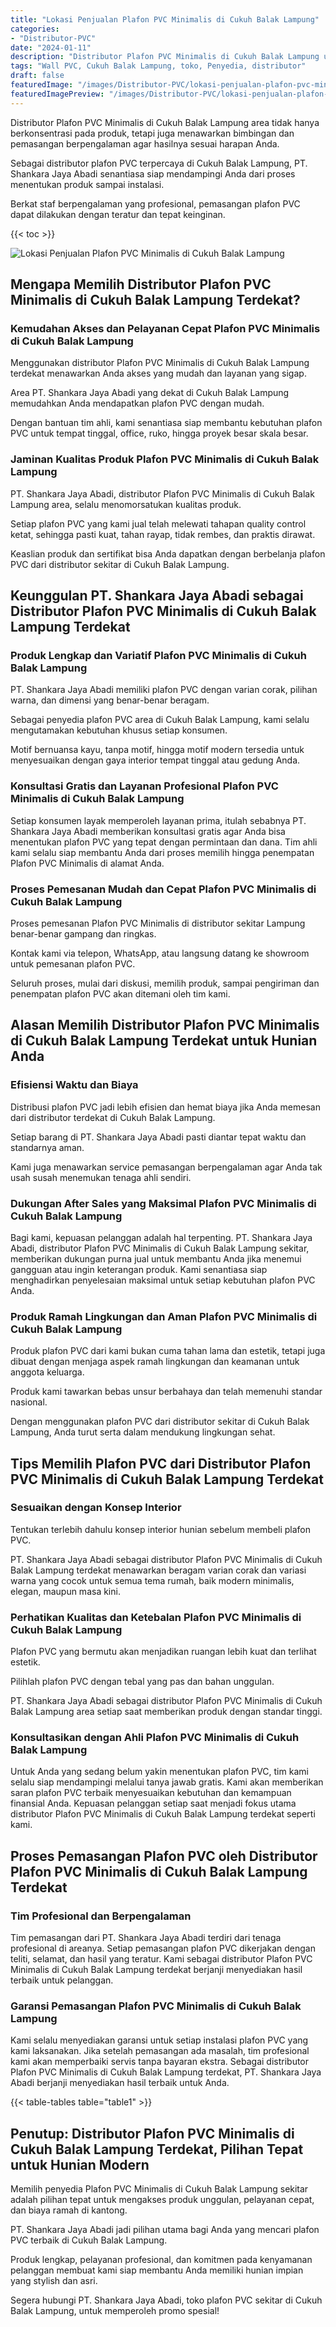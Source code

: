 ```yaml
---
title: "Lokasi Penjualan Plafon PVC Minimalis di Cukuh Balak Lampung"
categories:
- "Distributor-PVC"
date: "2024-01-11"
description: "Distributor Plafon PVC Minimalis di Cukuh Balak Lampung untuk rumah, perkantoran, dan gerai. Produk unggulan, beragam motif, variasi warna elegan, beserta layanan pemasangan oleh teknisi ahli serta garansi resmi!|Servis penjualan Plafon PVC Minimalis di Cukuh Balak Lampung untuk kebutuhan hunian, kantor, atau gerai, beserta material unggulan dan pemasangan oleh teknisi berpengalaman serta jaminan resmi.|Solusi Plafon PVC Minimalis di Cukuh Balak Lampung yang terbukti untuk hunian, office, serta ritel, bersama panel unggulan dan pemasangan dikerjakan oleh tenaga ahli ahli serta garansi resmi.|Distribusi Plafon PVC Minimalis di Cukuh Balak Lampung untuk hunian, kantor, dan toko, dengan produk berkualitas dan pemasangan oleh tenaga ahli ahli, disertai dengan kepastian resmi.}"
tags: "Wall PVC, Cukuh Balak Lampung, toko, Penyedia, distributor"
draft: false
featuredImage: "/images/Distributor-PVC/lokasi-penjualan-plafon-pvc-minimalis-di-cukuh-balak-lampung.png"
featuredImagePreview: "/images/Distributor-PVC/lokasi-penjualan-plafon-pvc-minimalis-di-cukuh-balak-lampung.png"
---
```


Distributor Plafon PVC Minimalis di Cukuh Balak Lampung area tidak hanya berkonsentrasi pada produk, tetapi juga menawarkan bimbingan dan pemasangan berpengalaman agar hasilnya sesuai harapan Anda.

Sebagai distributor plafon PVC terpercaya di Cukuh Balak Lampung, PT. Shankara Jaya Abadi senantiasa siap mendampingi Anda dari proses menentukan produk sampai instalasi.

Berkat staf berpengalaman yang profesional, pemasangan plafon PVC dapat dilakukan dengan teratur dan tepat keinginan.

{{< toc >}}

![Lokasi Penjualan Plafon PVC Minimalis di Cukuh Balak Lampung](/images/Distributor-PVC/Lokasi-Penjualan-Plafon-PVC-Minimalis-di-Cukuh-Balak-Lampung.png)

## Mengapa Memilih Distributor Plafon PVC Minimalis di Cukuh Balak Lampung Terdekat?

### Kemudahan Akses dan Pelayanan Cepat Plafon PVC Minimalis di Cukuh Balak Lampung

Menggunakan distributor Plafon PVC Minimalis di Cukuh Balak Lampung terdekat menawarkan Anda akses yang mudah dan layanan yang sigap.

Area PT. Shankara Jaya Abadi yang dekat di Cukuh Balak Lampung memudahkan Anda mendapatkan plafon PVC dengan mudah.

Dengan bantuan tim ahli, kami senantiasa siap membantu kebutuhan plafon PVC untuk tempat tinggal, office, ruko, hingga proyek besar skala besar.

### Jaminan Kualitas Produk Plafon PVC Minimalis di Cukuh Balak Lampung

PT. Shankara Jaya Abadi, distributor Plafon PVC Minimalis di Cukuh Balak Lampung area, selalu menomorsatukan kualitas produk.

Setiap plafon PVC yang kami jual telah melewati tahapan quality control ketat, sehingga pasti kuat, tahan rayap, tidak rembes, dan praktis dirawat.

Keaslian produk dan sertifikat bisa Anda dapatkan dengan berbelanja plafon PVC dari distributor sekitar di Cukuh Balak Lampung.

## Keunggulan PT. Shankara Jaya Abadi sebagai Distributor Plafon PVC Minimalis di Cukuh Balak Lampung Terdekat

### Produk Lengkap dan Variatif Plafon PVC Minimalis di Cukuh Balak Lampung

PT. Shankara Jaya Abadi memiliki plafon PVC dengan varian corak, pilihan warna, dan dimensi yang benar-benar beragam.

Sebagai penyedia plafon PVC area di Cukuh Balak Lampung, kami selalu mengutamakan kebutuhan khusus setiap konsumen.

Motif bernuansa kayu, tanpa motif, hingga motif modern tersedia untuk menyesuaikan dengan gaya interior tempat tinggal atau gedung Anda.

### Konsultasi Gratis dan Layanan Profesional Plafon PVC Minimalis di Cukuh Balak Lampung

Setiap konsumen layak memperoleh layanan prima, itulah sebabnya PT. Shankara Jaya Abadi memberikan konsultasi gratis agar Anda bisa menentukan plafon PVC yang tepat dengan permintaan dan dana. Tim ahli kami selalu siap membantu Anda dari proses memilih hingga penempatan Plafon PVC Minimalis di alamat Anda.

### Proses Pemesanan Mudah dan Cepat Plafon PVC Minimalis di Cukuh Balak Lampung

Proses pemesanan Plafon PVC Minimalis di distributor sekitar Lampung benar-benar gampang dan ringkas.

Kontak kami via telepon, WhatsApp, atau langsung datang ke showroom untuk pemesanan plafon PVC.

Seluruh proses, mulai dari diskusi, memilih produk, sampai pengiriman dan penempatan plafon PVC akan ditemani oleh tim kami.

## Alasan Memilih Distributor Plafon PVC Minimalis di Cukuh Balak Lampung Terdekat untuk Hunian Anda

### Efisiensi Waktu dan Biaya

Distribusi plafon PVC jadi lebih efisien dan hemat biaya jika Anda memesan dari distributor terdekat di Cukuh Balak Lampung.

Setiap barang di PT. Shankara Jaya Abadi pasti diantar tepat waktu dan standarnya aman.

Kami juga menawarkan service pemasangan berpengalaman agar Anda tak usah susah menemukan tenaga ahli sendiri.

### Dukungan After Sales yang Maksimal Plafon PVC Minimalis di Cukuh Balak Lampung

Bagi kami, kepuasan pelanggan adalah hal terpenting. PT. Shankara Jaya Abadi, distributor Plafon PVC Minimalis di Cukuh Balak Lampung sekitar, memberikan dukungan purna jual untuk membantu Anda jika menemui gangguan atau ingin keterangan produk. Kami senantiasa siap menghadirkan penyelesaian maksimal untuk setiap kebutuhan plafon PVC Anda.

### Produk Ramah Lingkungan dan Aman Plafon PVC Minimalis di Cukuh Balak Lampung

Produk plafon PVC dari kami bukan cuma tahan lama dan estetik, tetapi juga dibuat dengan menjaga aspek ramah lingkungan dan keamanan untuk anggota keluarga.

Produk kami tawarkan bebas unsur berbahaya dan telah memenuhi standar nasional.

Dengan menggunakan plafon PVC dari distributor sekitar di Cukuh Balak Lampung, Anda turut serta dalam mendukung lingkungan sehat.

## Tips Memilih Plafon PVC dari Distributor Plafon PVC Minimalis di Cukuh Balak Lampung Terdekat

### Sesuaikan dengan Konsep Interior

Tentukan terlebih dahulu konsep interior hunian sebelum membeli plafon PVC.

PT. Shankara Jaya Abadi sebagai distributor Plafon PVC Minimalis di Cukuh Balak Lampung terdekat menawarkan beragam varian corak dan variasi warna yang cocok untuk semua tema rumah, baik modern minimalis, elegan, maupun masa kini.

### Perhatikan Kualitas dan Ketebalan Plafon PVC Minimalis di Cukuh Balak Lampung

Plafon PVC yang bermutu akan menjadikan ruangan lebih kuat dan terlihat estetik.

Pilihlah plafon PVC dengan tebal yang pas dan bahan unggulan.

PT. Shankara Jaya Abadi sebagai distributor Plafon PVC Minimalis di Cukuh Balak Lampung area setiap saat memberikan produk dengan standar tinggi.

### Konsultasikan dengan Ahli Plafon PVC Minimalis di Cukuh Balak Lampung

Untuk Anda yang sedang belum yakin menentukan plafon PVC, tim kami selalu siap mendampingi melalui tanya jawab gratis. Kami akan memberikan saran plafon PVC terbaik menyesuaikan kebutuhan dan kemampuan finansial Anda. Kepuasan pelanggan setiap saat menjadi fokus utama distributor Plafon PVC Minimalis di Cukuh Balak Lampung terdekat seperti kami.

## Proses Pemasangan Plafon PVC oleh Distributor Plafon PVC Minimalis di Cukuh Balak Lampung Terdekat

### Tim Profesional dan Berpengalaman

Tim pemasangan dari PT. Shankara Jaya Abadi terdiri dari tenaga profesional di areanya. Setiap pemasangan plafon PVC dikerjakan dengan teliti, selamat, dan hasil yang teratur. Kami sebagai distributor Plafon PVC Minimalis di Cukuh Balak Lampung terdekat berjanji menyediakan hasil terbaik untuk pelanggan.

### Garansi Pemasangan Plafon PVC Minimalis di Cukuh Balak Lampung

Kami selalu menyediakan garansi untuk setiap instalasi plafon PVC yang kami laksanakan. Jika setelah pemasangan ada masalah, tim profesional kami akan memperbaiki servis tanpa bayaran ekstra. Sebagai distributor Plafon PVC Minimalis di Cukuh Balak Lampung terdekat, PT. Shankara Jaya Abadi berjanji menyediakan hasil terbaik untuk Anda.

{{< table-tables table="table1" >}}

## Penutup: Distributor Plafon PVC Minimalis di Cukuh Balak Lampung Terdekat, Pilihan Tepat untuk Hunian Modern

Memilih penyedia Plafon PVC Minimalis di Cukuh Balak Lampung sekitar adalah pilihan tepat untuk mengakses produk unggulan, pelayanan cepat, dan biaya ramah di kantong.

PT. Shankara Jaya Abadi jadi pilihan utama bagi Anda yang mencari plafon PVC terbaik di Cukuh Balak Lampung.

Produk lengkap, pelayanan profesional, dan komitmen pada kenyamanan pelanggan membuat kami siap membantu Anda memiliki hunian impian yang stylish dan asri.

Segera hubungi PT. Shankara Jaya Abadi, toko plafon PVC sekitar di Cukuh Balak Lampung, untuk memperoleh promo spesial!
